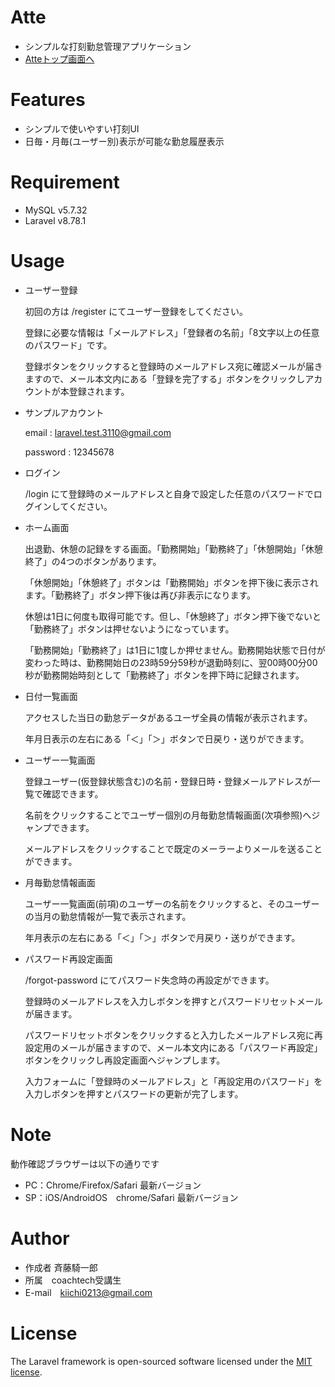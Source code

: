 # Atte

- シンプルな打刻勤怠管理アプリケーション
- [Atteトップ画面へ](http://pacific-wave-41500.herokuapp.com/)

# Features
- シンプルで使いやすい打刻UI
- 日毎・月毎(ユーザー別)表示が可能な勤怠履歴表示

# Requirement

* MySQL v5.7.32
* Laravel v8.78.1


# Usage

- ユーザー登録

  初回の方は /register にてユーザー登録をしてください。

  登録に必要な情報は「メールアドレス」「登録者の名前」「8文字以上の任意のパスワード」です。

  登録ボタンをクリックすると登録時のメールアドレス宛に確認メールが届きますので、メール本文内にある「登録を完了する」ボタンをクリックしアカウントが本登録されます。


* サンプルアカウント

  email : laravel.test.3110@gmail.com

  password : 12345678



- ログイン

  /login にて登録時のメールアドレスと自身で設定した任意のパスワードでログインしてください。


- ホーム画面

  出退勤、休憩の記録をする画面。「勤務開始」「勤務終了」「休憩開始」「休憩終了」の4つのボタンがあります。

  「休憩開始」「休憩終了」ボタンは「勤務開始」ボタンを押下後に表示されます。「勤務終了」ボタン押下後は再び非表示になります。

  休憩は1日に何度も取得可能です。但し、「休憩終了」ボタン押下後でないと「勤務終了」ボタンは押せないようになっています。

  「勤務開始」「勤務終了」は1日に1度しか押せません。勤務開始状態で日付が変わった時は、勤務開始日の23時59分59秒が退勤時刻に、翌00時00分00秒が勤務開始時刻として「勤務終了」ボタンを押下時に記録されます。


- 日付一覧画面

  アクセスした当日の勤怠データがあるユーザ全員の情報が表示されます。

  年月日表示の左右にある「＜」「＞」ボタンで日戻り・送りができます。
  

- ユーザー一覧画面

  登録ユーザー(仮登録状態含む)の名前・登録日時・登録メールアドレスが一覧で確認できます。

  名前をクリックすることでユーザー個別の月毎勤怠情報画面(次項参照)へジャンプできます。

  メールアドレスをクリックすることで既定のメーラーよりメールを送ることができます。


- 月毎勤怠情報画面

  ユーザー一覧画面(前項)のユーザーの名前をクリックすると、そのユーザーの当月の勤怠情報が一覧で表示されます。

  年月表示の左右にある「＜」「＞」ボタンで月戻り・送りができます。


- パスワード再設定画面

  /forgot-password にてパスワード失念時の再設定ができます。

  登録時のメールアドレスを入力しボタンを押すとパスワードリセットメールが届きます。

  パスワードリセットボタンをクリックすると入力したメールアドレス宛に再設定用のメールが届きますので、メール本文内にある「パスワード再設定」ボタンをクリックし再設定画面へジャンプします。

  入力フォームに「登録時のメールアドレス」と「再設定用のパスワード」を入力しボタンを押すとパスワードの更新が完了します。

# Note

動作確認ブラウザーは以下の通りです
* PC：Chrome/Firefox/Safari 最新バージョン
* SP：iOS/AndroidOS　chrome/Safari 最新バージョン

# Author

* 作成者 斉藤騎一郎
* 所属　coachtech受講生
* E-mail　[kiichi0213@gmail.com](mailto:kiichi0213@gmail.com)

# License

The Laravel framework is open-sourced software licensed under the [MIT license](https://opensource.org/licenses/MIT).
